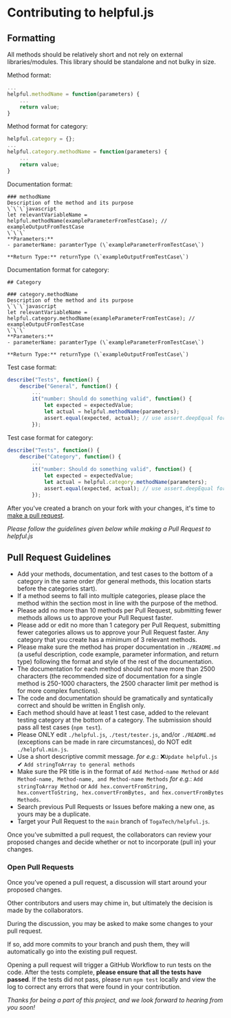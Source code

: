 # Contributing to helpful.js

## Formatting

All methods should be relatively short and not rely on external libraries/modules. This library should be standalone and not bulky in size.

Method format:
```javascript
...
helpful.methodName = function(parameters) {
	...
	return value;
}
```

Method format for category:
```javascript
helpful.category = {};
...
helpful.category.methodName = function(parameters) {
	...
	return value;
}
```

Documentation format:
```
### methodName
Description of the method and its purpose
\`\`\`javascript
let relevantVariableName = helpful.methodName(exampleParameterFromTestCase); // exampleOutputFromTestCase
\`\`\`
**Parameters:**
- parameterName: paramterType (\`exampleParameterFromTestCase\`)

**Return Type:** returnType (\`exampleOutputFromTestCase\`)
```

Documentation format for category:
```
## Category

### category.methodName
Description of the method and its purpose
\`\`\`javascript
let relevantVariableName = helpful.category.methodName(exampleParameterFromTestCase); // exampleOutputFromTestCase
\`\`\`
**Parameters:**
- parameterName: paramterType (\`exampleParameterFromTestCase\`)

**Return Type:** returnType (\`exampleOutputFromTestCase\`)
```

Test case format:
```javascript
describe("Tests", function() {
	describe("General", function() {
		...
		it("number: Should do something valid", function() {
			let expected = expectedValue;
			let actual = helpful.methodName(parameters);
			assert.equal(expected, actual); // use assert.deepEqual for comparing arrays or objects, deep equal compares equality of the object and child objects
		});
```

Test case format for category:
```javascript
describe("Tests", function() {
	describe("Category", function() {
		...
		it("number: Should do something valid", function() {
			let expected = expectedValue;
			let actual = helpful.category.methodName(parameters);
			assert.equal(expected, actual); // use assert.deepEqual for comparing arrays or objects, deep equal compares equality of the object and child objects
		});
```

After you've created a branch on your fork with your changes, it's time to [make a pull request][pr-link]. 

*Please follow the guidelines given below while making a Pull Request to helpful.js*

## Pull Request Guidelines

* Add your methods, documentation, and test cases to the bottom of a category in the same order (for general methods, this location starts before the categories start).
* If a method seems to fall into multiple categories, please place the method within the section most in line with the purpose of the method.
* Please add no more than 10 methods per Pull Request, submitting fewer methods allows us to approve your Pull Request faster.
* Please add or edit no more than 1 category per Pull Request, submitting fewer categories allows us to approve your Pull Request faster. Any category that you create has a minimum of 3 relevant methods.
* Please make sure the method has proper documentation in `./README.md` (a useful description, code example, parameter information, and return type) following the format and style of the rest of the documentation.
* The documentation for each method should not have more than 2500 characters (the recommended size of documentation for a single method is 250-1000 characters, the 2500 character limit per method is for more complex functions).
* The code and documentation should be gramatically and syntatically correct and should be written in English only.
* Each method should have at least 1 test case, added to the relevant testing category at the bottom of a category. The submission should pass all test cases (`npm test`).
* Please ONLY edit `./helpful.js`, `./test/tester.js`, and/or `./README.md` (exceptions can be made in rare circumstances), do NOT edit `./helpful.min.js`.
* Use a short descriptive commit message. *for e.g.*: ❌`Update helpful.js`  ✔ `Add stringToArray to general methods`
* Make sure the PR title is in the format of `Add Method-name Method` or `Add Method-name, Method-name, and Method-name Methods`  *for e.g.*: `Add stringToArray Method` or `Add hex.convertFromString, hex.convertToString, hex.convertFromBytes, and hex.convertFromBytes Methods`.
* Search previous Pull Requests or Issues before making a new one, as yours may be a duplicate.
* Target your Pull Request to the `main` branch of `TogaTech/helpful.js`.

Once you’ve submitted a pull request, the collaborators can review your proposed changes and decide whether or not to incorporate (pull in) your changes.

### Open Pull Requests
Once you’ve opened a pull request, a discussion will start around your proposed changes.

Other contributors and users may chime in, but ultimately the decision is made by the collaborators.

During the discussion, you may be asked to make some changes to your pull request.

If so, add more commits to your branch and push them, they will automatically go into the existing pull request.

Opening a pull request will trigger a GitHub Workflow to run tests on the code. After the tests complete, **please ensure that all the tests have passed**. If the tests did not pass, please run `npm test` locally and view the log to correct any errors that were found in your contribution. 

*Thanks for being a part of this project, and we look forward to hearing from you soon!*

[pr-link]: <https://help.github.com/articles/creating-a-pull-request/>